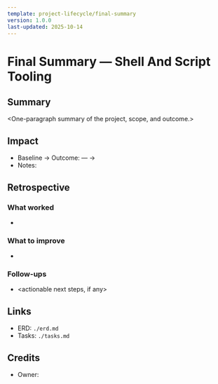 ```yaml
---
template: project-lifecycle/final-summary
version: 1.0.0
last-updated: 2025-10-14
---
```


# Final Summary — Shell And Script Tooling

## Summary

<One-paragraph summary of the project, scope, and outcome.>

## Impact

- Baseline → Outcome: <metric name> — <before> → <after>
- Notes: <brief context for metrics and effects>

## Retrospective

### What worked

- <list>

### What to improve

- <list>

### Follow-ups

- <actionable next steps, if any>

## Links

- ERD: `./erd.md`
- Tasks: `./tasks.md`

## Credits

- Owner: <owner or team>
